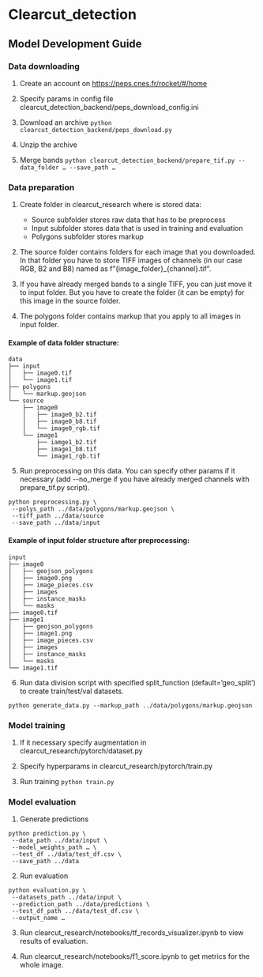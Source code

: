 # Clearcut_detection  
## Model Development Guide
### Data downloading
1) Create an account on https://peps.cnes.fr/rocket/#/home

2) Specify params in config file clearcut_detection_backend/peps_download_config.ini

3) Download an archive `python clearcut_detection_backend/peps_download.py`

4) Unzip the archive

5) Merge bands `python clearcut_detection_backend/prepare_tif.py --data_folder … --save_path …`

### Data preparation
1) Create folder in clearcut_research where is stored data:
   * Source subfolder stores raw data that has to be preprocess
   * Input subfolder stores data that is used in training and evaluation
   * Polygons subfolder stores markup

2) The source folder contains folders for each image that you downloaded. In that folder you have to store TIFF images of channels (in our case RGB, B2 and B8) named as f”{image_folder}\_{channel}.tif”.

3) If you have already merged bands to a single TIFF, you can just move it to input folder. But you have to create the folder (it can be empty) for this image in the source folder.

4) The polygons folder contains markup that you apply to all images in input folder.

#### Example of data folder structure:
```
data
├── input
│   ├── image0.tif
│   └── image1.tif
├── polygons
│   └── markup.geojson
└── source
    ├── image0
    │   ├── image0_b2.tif
    │   ├── image0_b8.tif
    │   └── image0_rgb.tif
    └── image1
        ├── iamge1_b2.tif
        ├── image1_b8.tif
        └── image1_rgb.tif
```
5) Run preprocessing on this data. You can specify other params if it necessary (add --no_merge if you have already merged channels with prepare_tif.py script).
```
python preprocessing.py \
 --polys_path ../data/polygons/markup.geojson \
 --tiff_path ../data/source
 --save_path ../data/input
```

#### Example of input folder structure after preprocessing:
```
input
├── image0
│   ├── geojson_polygons
│   ├── image0.png
│   ├── image_pieces.csv
│   ├── images
│   ├── instance_masks
│   └── masks
├── image0.tif
├── image1
│   ├── geojson_polygons
│   ├── image1.png
│   ├── image_pieces.csv
│   ├── images
│   ├── instance_masks
│   └── masks
└── image1.tif
```
6) Run data division script with specified split_function (default=’geo_split’) to create train/test/val datasets.
```
python generate_data.py --markup_path ../data/polygons/markup.geojson
```

### Model training
1) If it necessary specify augmentation in clearcut_research/pytorch/dataset.py

2) Specify hyperparams in clearcut_research/pytorch/train.py

3) Run training `python train.py`

### Model evaluation
1) Generate predictions 
```
python prediction.py \
 --data_path ../data/input \
 --model_weights_path … \
 --test_df ../data/test_df.csv \
 --save_path ../data
```  
2) Run evaluation
```
python evaluation.py \
 --datasets_path ../data/input \
 --prediction_path ../data/predictions \
 --test_df_path ../data/test_df.csv \
 --output_name …
```
3) Run clearcut_research/notebooks/tf_records_visualizer.ipynb to view results of evaluation.

4) Run clearcut_research/notebooks/f1_score.ipynb to get metrics for the whole image.
